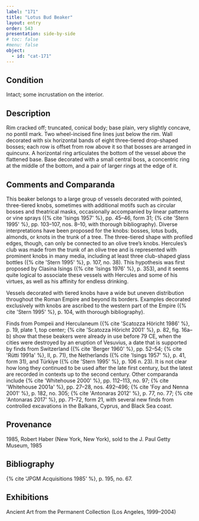 ```yaml
---
label: "171"
title: "Lotus Bud Beaker"
layout: entry
order: 543
presentation: side-by-side
# toc: false
#menu: false 
object:
  - id: "cat-171"
---
```


## Condition

Intact; some incrustation on the interior.

## Description

Rim cracked off; truncated, conical body; base plain, very slightly concave, no pontil mark. Two wheel-incised fine lines just below the rim. Wall decorated with six horizontal bands of eight three-tiered drop-shaped bosses; each row is offset from row above it so that bosses are arranged in quincunx. A horizontal ring articulates the bottom of the vessel above the flattened base. Base decorated with a small central boss, a concentric ring at the middle of the bottom, and a pair of larger rings at the edge of it.

## Comments and Comparanda

This beaker belongs to a large group of vessels decorated with pointed, three-tiered knobs, sometimes with additional motifs such as circular bosses and theatrical masks, occasionally accompanied by linear patterns or vine sprays ({% cite 'Isings 1957' %}, pp. 45–46, form 31; {% cite 'Stern 1995' %}, pp. 103–107, nos. 8–10, with thorough bibliography). Diverse interpretations have been proposed for the knobs: bosses, lotus buds, almonds, or knots in the trunk of a tree. The three-tiered shape with profiled edges, though, can only be connected to an olive tree’s knobs. Hercules’s club was made from the trunk of an olive tree and is represented with prominent knobs in many media, including at least three club-shaped glass bottles ({% cite 'Stern 1995' %}, p. 107, no. 38). This hypothesis was first proposed by Clasina Isings ({% cite 'Isings 1976' %}, p. 353), and it seems quite logical to associate these vessels with Hercules and some of his virtues, as well as his affinity for endless drinking.

Vessels decorated with tiered knobs have a wide but uneven distribution throughout the Roman Empire and beyond its borders. Examples decorated exclusively with knobs are ascribed to the western part of the Empire ({% cite 'Stern 1995' %}, p. 104, with thorough bibliography).

Finds from Pompeii and Herculaneum ({% cite 'Scatozza Höricht 1986' %}, p. 19, plate 1, top center; {% cite 'Scatozza Höricht 2001' %}, p. 82, fig. 16a–b) show that these beakers were already in use before 79 CE, when the cities were destroyed by an eruption of Vesuvius, a date that is supported by finds from Switzerland ({% cite 'Berger 1960' %}, pp. 52–54; {% cite 'Rütti 1991a' %}, II, p. 71), the Netherlands ({% cite 'Isings 1957' %}, p. 41, form 31), and Türkiye ({% cite 'Stern 1995' %}, p. 106 n. 23). It is not clear how long they continued to be used after the late first century, but the latest are recorded in contexts up to the second century. Other comparanda include {% cite 'Whitehouse 2000' %}, pp. 112–113, no. 97; {% cite 'Whitehouse 2001a' %}, pp. 27–28, nos. 492–496; {% cite 'Foy and Nenna 2001' %}, p. 182, no. 305; {% cite 'Antonaras 2012' %}, p. 77, no. 77; {% cite 'Antonaras 2017' %}, pp. 71–72, form 21, with several new finds from controlled excavations in the Balkans, Cyprus, and Black Sea coast.

## Provenance

1985, Robert Haber (New York, New York), sold to the J. Paul Getty Museum, 1985

## Bibliography

{% cite 'JPGM Acquisitions 1985' %}, p. 195, no. 67.

## Exhibitions

Ancient Art from the Permanent Collection (Los Angeles, 1999–2004)